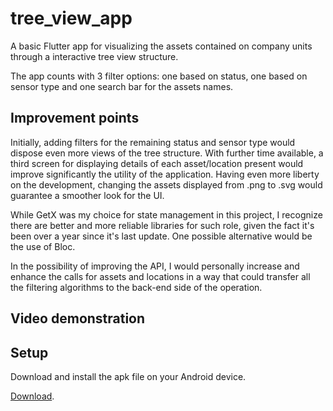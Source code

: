 # tree_view_app

A basic Flutter app for visualizing the assets contained on company units through a interactive tree view structure.

The app counts with 3 filter options: one based on status, one based on sensor type and one search bar for the assets names.

## Improvement points

Initially, adding filters for the remaining status and sensor type would dispose even more views of the tree structure. With further time available, a third screen for displaying details of each asset/location present would improve significantly the utility of the application. Having even more liberty on the development, changing the assets displayed from .png to .svg would guarantee a smoother look for the UI.

While GetX was my choice for state management in this project, I recognize there are better and more reliable libraries for such role, given the fact it's been over a year since it's last update. One possible alternative would be the use of Bloc.

In the possibility of improving the API, I would personally increase and enhance the calls for assets and locations in a way that could transfer all the filtering algorithms to the back-end side of the operation.

## Video demonstration

## Setup

Download and install the apk file on your Android device.

[Download](https://github.com/muriloFfelix/Tree_View_Application/releases).
